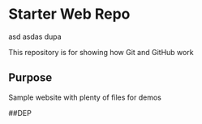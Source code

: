 # Starter Web Repo
asd
asdas
dupa

This repository is for showing how Git and GitHub work

## Purpose

Sample website with plenty of files for demos

##DEP